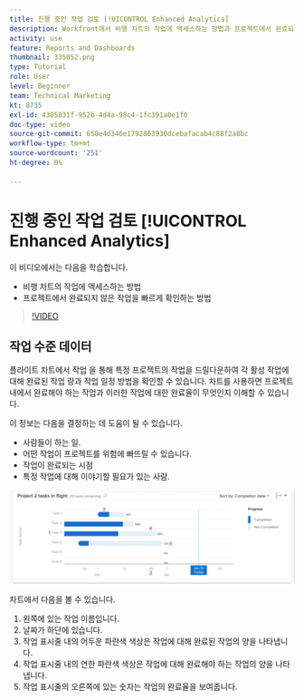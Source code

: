 ```yaml
---
title: 진행 중인 작업 검토 [!UICONTROL Enhanced Analytics]
description: Workfront에서 비행 차트의 작업에 액세스하는 방법과 프로젝트에서 완료되지 않은 작업을 빠르게 확인하는 방법을 알아봅니다.
activity: use
feature: Reports and Dashboards
thumbnail: 335052.png
type: Tutorial
role: User
level: Beginner
team: Technical Marketing
kt: 8735
exl-id: 4305831f-952b-4d4a-98c4-1fc391a0e1f0
doc-type: video
source-git-commit: 650e4d346e1792863930dcebafacab4c88f2a8bc
workflow-type: tm+mt
source-wordcount: '251'
ht-degree: 0%

---
```


# 진행 중인 작업 검토 [!UICONTROL Enhanced Analytics]

이 비디오에서는 다음을 학습합니다.

* 비행 차트의 작업에 액세스하는 방법
* 프로젝트에서 완료되지 않은 작업을 빠르게 확인하는 방법

>[!VIDEO](https://video.tv.adobe.com/v/335052/?quality=12&learn=on)

## 작업 수준 데이터

플라이트 차트에서 작업 을 통해 특정 프로젝트의 작업을 드릴다운하여 각 활성 작업에 대해 완료된 작업 량과 작업 일정 방법을 확인할 수 있습니다. 차트를 사용하면 프로젝트 내에서 완료해야 하는 작업과 이러한 작업에 대한 완료율이 무엇인지 이해할 수 있습니다.

이 정보는 다음을 결정하는 데 도움이 될 수 있습니다.

* 사람들이 하는 일.
* 어떤 작업이 프로젝트를 위험에 빠뜨릴 수 있습니다.
* 작업이 완료되는 시점
* 특정 작업에 대해 이야기할 필요가 있는 사람.

![아래 글머리 기호에 설명된 영역에 숫자가 있는 비행 차트에서 작업을 보여 주는 이미지](assets/section-2-11.png)

차트에서 다음을 볼 수 있습니다.

1. 왼쪽에 있는 작업 이름입니다.
1. 날짜가 하단에 있습니다.
1. 작업 표시줄 내의 어두운 파란색 색상은 작업에 대해 완료된 작업의 양을 나타냅니다.
1. 작업 표시줄 내의 연한 파란색 색상은 작업에 대해 완료해야 하는 작업의 양을 나타냅니다.
1. 작업 표시줄의 오른쪽에 있는 숫자는 작업의 완료율을 보여줍니다.
